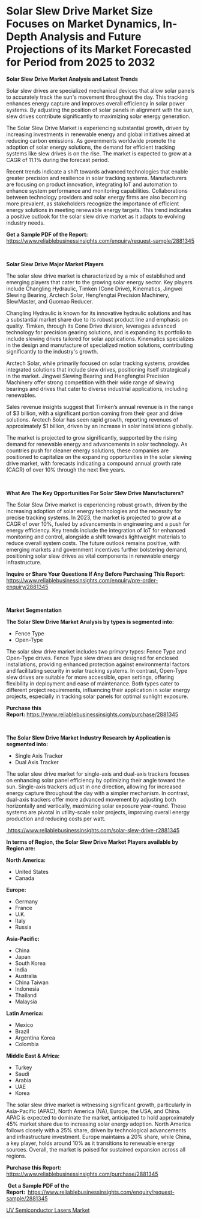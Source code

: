 <p><h1>Solar Slew Drive Market Size Focuses on Market Dynamics, In-Depth Analysis and Future Projections of its Market Forecasted for Period from 2025 to 2032</h1></p><p><strong>Solar Slew Drive Market Analysis and Latest Trends</strong></p>
<p><p>Solar slew drives are specialized mechanical devices that allow solar panels to accurately track the sun's movement throughout the day. This tracking enhances energy capture and improves overall efficiency in solar power systems. By adjusting the position of solar panels in alignment with the sun, slew drives contribute significantly to maximizing solar energy generation.</p><p>The Solar Slew Drive Market is experiencing substantial growth, driven by increasing investments in renewable energy and global initiatives aimed at reducing carbon emissions. As governments worldwide promote the adoption of solar energy solutions, the demand for efficient tracking systems like slew drives is on the rise. The market is expected to grow at a CAGR of 11.1% during the forecast period. </p><p>Recent trends indicate a shift towards advanced technologies that enable greater precision and resilience in solar tracking systems. Manufacturers are focusing on product innovation, integrating IoT and automation to enhance system performance and monitoring capabilities. Collaborations between technology providers and solar energy firms are also becoming more prevalent, as stakeholders recognize the importance of efficient energy solutions in meeting renewable energy targets. This trend indicates a positive outlook for the solar slew drive market as it adapts to evolving industry needs.</p></p>
<p><strong>Get a Sample PDF of the Report:&nbsp;</strong> <a href="https://www.reliablebusinessinsights.com/enquiry/request-sample/2881345?utm_campaign=2734&utm_medium=2&utm_source=Github&utm_content=ia&utm_term=12032025&utm_id=solar-slew-drive">https://www.reliablebusinessinsights.com/enquiry/request-sample/2881345</a></p>
<p>&nbsp;</p>
<p><strong>Solar Slew Drive Major Market Players</strong></p>
<p><p>The solar slew drive market is characterized by a mix of established and emerging players that cater to the growing solar energy sector. Key players include Changling Hydraulic, Timken (Cone Drive), Kinematics, Jingwei Slewing Bearing, Arctech Solar, Hengfengtai Precision Machinery, SlewMaster, and Guomao Reducer. </p><p>Changling Hydraulic is known for its innovative hydraulic solutions and has a substantial market share due to its robust product line and emphasis on quality. Timken, through its Cone Drive division, leverages advanced technology for precision gearing solutions, and is expanding its portfolio to include slewing drives tailored for solar applications. Kinematics specializes in the design and manufacture of specialized motion solutions, contributing significantly to the industry's growth.</p><p>Arctech Solar, while primarily focused on solar tracking systems, provides integrated solutions that include slew drives, positioning itself strategically in the market. Jingwei Slewing Bearing and Hengfengtai Precision Machinery offer strong competition with their wide range of slewing bearings and drives that cater to diverse industrial applications, including renewables.</p><p>Sales revenue insights suggest that Timken’s annual revenue is in the range of $3 billion, with a significant portion coming from their gear and drive solutions. Arctech Solar has seen rapid growth, reporting revenues of approximately $1 billion, driven by an increase in solar installations globally.</p><p>The market is projected to grow significantly, supported by the rising demand for renewable energy and advancements in solar technology. As countries push for cleaner energy solutions, these companies are positioned to capitalize on the expanding opportunities in the solar slewing drive market, with forecasts indicating a compound annual growth rate (CAGR) of over 10% through the next five years.</p></p>
<p>&nbsp;</p>
<p><strong>What Are The Key Opportunities For Solar Slew Drive Manufacturers?</strong></p>
<p><p>The Solar Slew Drive market is experiencing robust growth, driven by the increasing adoption of solar energy technologies and the necessity for precise tracking systems. In 2023, the market is projected to grow at a CAGR of over 10%, fueled by advancements in engineering and a push for energy efficiency. Key trends include the integration of IoT for enhanced monitoring and control, alongside a shift towards lightweight materials to reduce overall system costs. The future outlook remains positive, with emerging markets and government incentives further bolstering demand, positioning solar slew drives as vital components in renewable energy infrastructure.</p></p>
<p><strong>Inquire or Share Your Questions If Any Before Purchasing This Report:</strong> <a href="https://www.reliablebusinessinsights.com/enquiry/pre-order-enquiry/2881345?utm_campaign=2734&utm_medium=2&utm_source=Github&utm_content=ia&utm_term=12032025&utm_id=solar-slew-drive">https://www.reliablebusinessinsights.com/enquiry/pre-order-enquiry/2881345</a></p>
<p>&nbsp;</p>
<p><strong>Market Segmentation</strong></p>
<p><strong>The Solar Slew Drive Market Analysis by types is segmented into:</strong></p>
<p><ul><li>Fence Type</li><li>Open-Type</li></ul></p>
<p><p>The solar slew drive market includes two primary types: Fence Type and Open-Type drives. Fence Type slew drives are designed for enclosed installations, providing enhanced protection against environmental factors and facilitating security in solar tracking systems. In contrast, Open-Type slew drives are suitable for more accessible, open settings, offering flexibility in deployment and ease of maintenance. Both types cater to different project requirements, influencing their application in solar energy projects, especially in tracking solar panels for optimal sunlight exposure.</p></p>
<p><strong>Purchase this Report:&nbsp;</strong><a href="https://www.reliablebusinessinsights.com/purchase/2881345?utm_campaign=2734&utm_medium=2&utm_source=Github&utm_content=ia&utm_term=12032025&utm_id=solar-slew-drive">https://www.reliablebusinessinsights.com/purchase/2881345</a></p>
<p>&nbsp;</p>
<p><strong>The Solar Slew Drive Market Industry Research by Application is segmented into:</strong></p>
<p><ul><li>Single Axis Tracker</li><li>Dual Axis Tracker</li></ul></p>
<p><p>The solar slew drive market for single-axis and dual-axis trackers focuses on enhancing solar panel efficiency by optimizing their angle toward the sun. Single-axis trackers adjust in one direction, allowing for increased energy capture throughout the day with a simpler mechanism. In contrast, dual-axis trackers offer more advanced movement by adjusting both horizontally and vertically, maximizing solar exposure year-round. These systems are pivotal in utility-scale solar projects, improving overall energy production and reducing costs per watt.</p></p>
<p><a href="https://www.reliablebusinessinsights.com/solar-slew-drive-r2881345?utm_campaign=2734&utm_medium=2&utm_source=Github&utm_content=ia&utm_term=12032025&utm_id=solar-slew-drive">&nbsp;https://www.reliablebusinessinsights.com/solar-slew-drive-r2881345</a></p>
<p><strong>In terms of Region, the Solar Slew Drive Market Players available by Region are:</strong></p>
<p>
    <p> <strong> North America: </strong>
        <ul>
            <li>United States</li>
            <li>Canada</li>
        </ul>
        </p> 
    <p> <strong> Europe: </strong>
        <ul>
            <li>Germany</li>
            <li>France</li>
            <li>U.K.</li>
            <li>Italy</li>
            <li>Russia</li>
        </ul>
        </p> 
    <p> <strong> Asia-Pacific: </strong>
        <ul>
            <li>China</li>
            <li>Japan</li>
            <li>South Korea</li>
            <li>India</li>
            <li>Australia</li>
            <li>China Taiwan</li>
            <li>Indonesia</li>
            <li>Thailand</li>
            <li>Malaysia</li>
        </ul>
        </p> 
    <p> <strong> Latin America: </strong>
        <ul>
            <li>Mexico</li>
            <li>Brazil</li>
            <li>Argentina Korea</li>
            <li>Colombia</li>
        </ul>
        </p> 
    <p> <strong> Middle East & Africa: </strong>
        <ul>
            <li>Turkey</li>
            <li>Saudi</li>
            <li>Arabia</li>
            <li>UAE</li>
            <li>Korea</li>
        </ul>
    </p>
    </p>
<p><p>The solar slew drive market is witnessing significant growth, particularly in Asia-Pacific (APAC), North America (NA), Europe, the USA, and China. APAC is expected to dominate the market, anticipated to hold approximately 45% market share due to increasing solar energy adoption. North America follows closely with a 25% share, driven by technological advancements and infrastructure investment. Europe maintains a 20% share, while China, a key player, holds around 10% as it transitions to renewable energy sources. Overall, the market is poised for sustained expansion across all regions.</p></p>
<p><strong>Purchase this Report: </strong><a href="https://www.reliablebusinessinsights.com/purchase/2881345?utm_campaign=2734&utm_medium=2&utm_source=Github&utm_content=ia&utm_term=12032025&utm_id=solar-slew-drive">https://www.reliablebusinessinsights.com/purchase/2881345</a></p>
<p>&nbsp;<strong>Get a Sample PDF of the Report:&nbsp;&nbsp;</strong><a href="https://www.reliablebusinessinsights.com/enquiry/request-sample/2881345?utm_campaign=2734&utm_medium=2&utm_source=Github&utm_content=ia&utm_term=12032025&utm_id=solar-slew-drive">https://www.reliablebusinessinsights.com/enquiry/request-sample/2881345</a></p>
<p><strong></strong></p>
<p><p><a href="https://github.com/AlisaRowe24/Market-Research-Report-List-1/blob/main/uv-semiconductor-lasers-market.md?utm_campaign=2734&utm_medium=2&utm_source=Github&utm_content=ia&utm_term=12032025&utm_id=solar-slew-drive">UV Semiconductor Lasers Market</a></p></p>